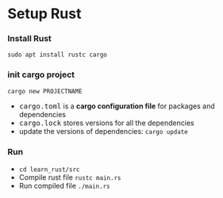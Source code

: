 # Setup Rust

### Install Rust
```shell
sudo apt install rustc cargo
```

### init cargo project
```shell
cargo new PROJECTNAME
```

+ <kbd>cargo.toml</kbd> is a **cargo configuration file** for packages and dependencies
+ <kbd>cargo.lock</kbd> stores versions for all the dependencies
+ update the versions of dependencies: ```cargo update```

### Run

+ ```cd learn_rust/src```
+ Compile rust file ```rustc main.rs```
+ Run compiled file ```./main.rs```